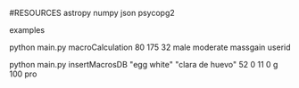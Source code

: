 #RESOURCES
  astropy
  numpy
  json
  psycopg2


examples

python main.py macroCalculation 80 175 32 male  moderate massgain userid

python main.py insertMacrosDB "egg white" "clara de huevo" 52 0 11 0 g 100 pro

